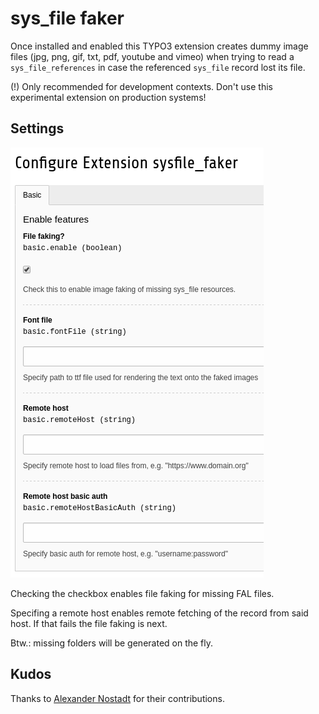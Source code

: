 sys\_file faker
==============

Once installed and enabled this TYPO3 extension creates dummy image files (jpg, png, gif, txt, pdf, youtube and vimeo) when trying to read a `sys_file_references` in case the referenced `sys_file` record lost its file.

(!) Only recommended for development contexts. Don't use this experimental extension on production systems!

Settings
--------

![sysfile\_faker Extension settings](Resources/Public/Images/settings.png "sysfile_faker Extension settings")

Checking the checkbox enables file faking for missing FAL files.

Specifing a remote host enables remote fetching of the record from said host. If that fails the file faking is next.

Btw.: missing folders will be generated on the fly.

Kudos
-----

Thanks to [Alexander Nostadt](https://github.com/AMartinNo1) for their contributions.
